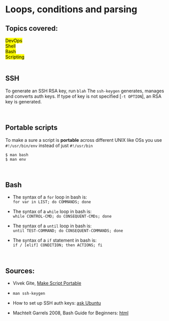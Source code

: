 # Loops, conditions and parsing

## Topics covered:<br>
<mark>DevOps</mark> <br> <mark>Shell</mark> <br> <mark>Bash</mark> <br> <mark>Scripting</mark>
<br>
<br>

## SSH
To generate an SSH RSA key, run ```blah```
    The ```ssh-keygen``` generates, manages and converts auth keys. If type of key is not specified [```-t OPTION```], an RSA key is generated.

<br>

## Portable scripts
To make a sure a script is <b>portable</b> across different UNIX like OSs you use
```#!/usr/bin/env``` instead of just ```#!/usr/bin```

```
$ man bash
$ man env
```
<br>

## Bash
* The syntax of a ```for``` loop in bash is: <br>
```for var in LIST; do COMMANDS; done```

* The syntax of a ```while``` loop in bash is: <br>
```while CONTROL-CMD; do CONSEQUENT-CMDs; done```

* The syntax of a ```until``` loop in bash is: <br>
```until TEST-COMMAND; do CONSEQUENT-COMMANDS; done```

* The syntax of a ```if``` statement in bash is: <br>
```if / [elif] CONDITION; then ACTIONS; fi```

<br>



## Sources:
* Vivek Gite, <a href=https://www.cyberciti.biz/tips/finding-bash-perl-python-portably-using-env.html>Make Script Portable</a>

* ```man ssh-keygen```
* How to set up SSH auth keys: <a href=https://askubuntu.com/questions/61557/how-do-i-set-up-ssh-authentication-keys>ask Ubuntu</a>
* Machtelt Garrels 2008, Bash Guide for Beginners: <a href=https://tldp.org/LDP/Bash-Beginners-Guide/html/>html</a>